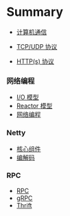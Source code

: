 # Summary

- [计算机通信](./chapter_1.md)

- [TCP/UDP 协议]()
- [HTTP(s) 协议]()

### 网络编程

- [I/O 模型](../../../src/io/io.md)
- [Reactor 模型](../../../src/io/reactor.md)
- [网络编程](../../../src/io/socket.md)

### Netty

- [核心组件](../../../src/netty/component.md)
- [编解码](../../../src/netty/codec.md)

### RPC
- [RPC](../../../src/rpc/rpc.md)
- [gRPC](doc/grpc.md)
- [Thrift](doc/thrift.md)